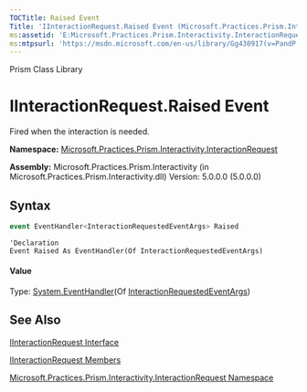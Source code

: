 ```yaml
---
TOCTitle: Raised Event
Title: 'IInteractionRequest.Raised Event (Microsoft.Practices.Prism.Interactivity.InteractionRequest)'
ms:assetid: 'E:Microsoft.Practices.Prism.Interactivity.InteractionRequest.IInteractionRequest.Raised'
ms:mtpsurl: 'https://msdn.microsoft.com/en-us/library/Gg430917(v=PandP.50)'
---
```


Prism Class Library

IInteractionRequest.Raised Event
====================================

Fired when the interaction is needed.

**Namespace:** [Microsoft.Practices.Prism.Interactivity.InteractionRequest](https://msdn.microsoft.com/en-us/library/microsoft.practices.prism.interactivity.interactionrequest(v=pandp.50))

**Assembly:** Microsoft.Practices.Prism.Interactivity (in Microsoft.Practices.Prism.Interactivity.dll) Version: 5.0.0.0 (5.0.0.0)

## Syntax

```C#
event EventHandler<InteractionRequestedEventArgs> Raised
```

```VB
'Declaration
Event Raised As EventHandler(Of InteractionRequestedEventArgs)
```

#### Value

Type: [System.EventHandler](http://msdn2.microsoft.com/en-us/library/db0etb8x)(Of [InteractionRequestedEventArgs](https://msdn.microsoft.com/en-us/library/microsoft.practices.prism.interactivity.interactionrequest.interactionrequestedeventargs(v=pandp.50)))

## See Also

<span id="seeAlsoToggle"></span>
[IInteractionRequest Interface](https://msdn.microsoft.com/en-us/library/microsoft.practices.prism.interactivity.interactionrequest.iinteractionrequest(v=pandp.50))

[IInteractionRequest Members](https://msdn.microsoft.com/en-us/library/microsoft.practices.prism.interactivity.interactionrequest.iinteractionrequest_members(v=pandp.50))

[Microsoft.Practices.Prism.Interactivity.InteractionRequest Namespace](https://msdn.microsoft.com/en-us/library/microsoft.practices.prism.interactivity.interactionrequest(v=pandp.50))
